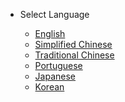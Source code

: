 <!-- _navbar.md -->

* Select Language

    * [English](/)
    * [Simplified Chinese](/translations/zh/)
    * [Traditional Chinese](/translations/tw/)
    * [Portuguese](/translations/pt/)
    * [Japanese](/translations/ja/)
    * [Korean](/translations/ko/)
